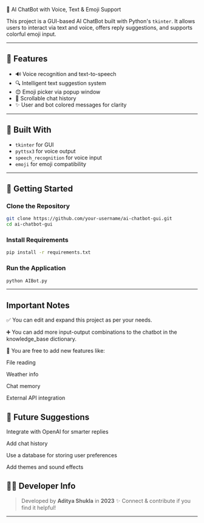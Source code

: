 
🤖 AI ChatBot with Voice, Text & Emoji Support

This project is a GUI-based AI ChatBot built with Python's `tkinter`. It allows users to interact via text and voice, offers reply suggestions, and supports colorful emoji input. 

---

## 🔹 Features

- 🔊 Voice recognition and text-to-speech
- 🔍 Intelligent text suggestion system
- 😊 Emoji picker via popup window
- 📂 Scrollable chat history
- ✨ User and bot colored messages for clarity

---

## 📆 Built With

- `tkinter` for GUI
- `pyttsx3` for voice output
- `speech_recognition` for voice input
- `emoji` for emoji compatibility

---

## 🚀 Getting Started

### Clone the Repository
```bash
git clone https://github.com/your-username/ai-chatbot-gui.git
cd ai-chatbot-gui
```

### Install Requirements
```bash
pip install -r requirements.txt
```

### Run the Application
```bash
python AIBot.py
```

---

##  Important Notes
✅ You can edit and expand this project as per your needs.

➕ You can add more input-output combinations to the chatbot in the knowledge_base dictionary.

🎉 You are free to add new features like:

File reading

Weather info

Chat memory

External API integration

## 🧠 Future Suggestions
Integrate with OpenAI for smarter replies

Add chat history

Use a database for storing user preferences

Add themes and sound effects

## 👨‍💼 Developer Info

> Developed by **Aditya Shukla** in **2023** ✨
> Connect & contribute if you find it helpful!

---
